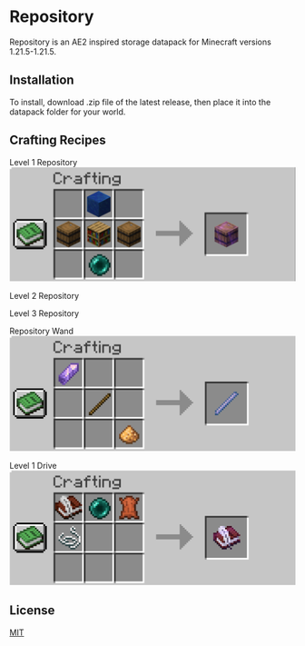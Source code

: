
# Repository

Repository is an AE2 inspired storage datapack for Minecraft versions 1.21.5-1.21.5.

## Installation

To install, download .zip file of the latest release, then place it into the datapack folder for your world.

## Crafting Recipes

Level 1 Repository
![Alt Text](./recipe_images/Repository1.gif)

Level 2 Repository

Level 3 Repository

Repository Wand
![Alt Text](./recipe_images/Wand.gif)

Level 1 Drive
![Alt Text](./recipe_images/Drive.png)

## License

[MIT](https://choosealicense.com/licenses/mit/)
